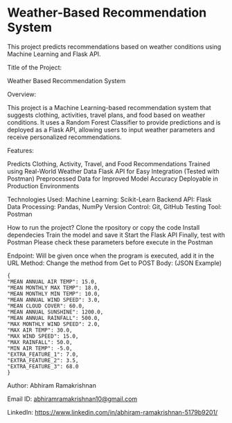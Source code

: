# Weather-Based Recommendation System

This project predicts recommendations based on weather conditions using Machine Learning and Flask API.

Title of the Project:

Weather Based Recommendation System

Overview:

This project is a Machine Learning-based recommendation system that suggests clothing, activities, travel plans, and food based on weather conditions.
It uses a Random Forest Classifier to provide predictions and is deployed as a Flask API, allowing users to input weather parameters and receive personalized recommendations.

Features:

Predicts Clothing, Activity, Travel, and Food Recommendations
Trained using Real-World Weather Data
Flask API for Easy Integration (Tested with Postman)
Preprocessed Data for Improved Model Accuracy
Deployable in Production Environments


Technologies Used:
Machine Learning: Scikit-Learn
Backend API: Flask
Data Processing: Pandas, NumPy
Version Control: Git, GitHub
Testing Tool: Postman


How to run the project?
Clone the rpository or copy the code
Install dependecies
Train the model and save it
Start the Flask API
Finally, test with Postman
Please check these parameters before execute in the Postman

  Endpoint: Will be given once when the program is executed, add it in the URL
  Method: Change the method from Get to POST
  Body: (JSON Example)

    {
    "MEAN ANNUAL AIR TEMP": 15.0,
    "MEAN MONTHLY MAX TEMP": 18.0,
    "MEAN MONTHLY MIN TEMP": 10.0,
    "MEAN ANNUAL WIND SPEED": 3.0,
    "MEAN CLOUD COVER": 60.0,
    "MEAN ANNUAL SUNSHINE": 1200.0,
    "MEAN ANNUAL RAINFALL": 500.0,
    "MAX MONTHLY WIND SPEED": 2.0,
    "MAX AIR TEMP": 30.0,
    "MAX WIND SPEED": 15.0,
    "MAX RAINFALL": 50.0,
    "MIN AIR TEMP": -5.0,
    "EXTRA_FEATURE_1": 7.0,
    "EXTRA_FEATURE_2": 3.5,
    "EXTRA_FEATURE_3": 68.0
    }

Author: Abhiram Ramakrishnan

Email ID: abhiramramakrishnan10@gmail.com

LinkedIn: https://www.linkedin.com/in/abhiram-ramakrishnan-5179b9201/